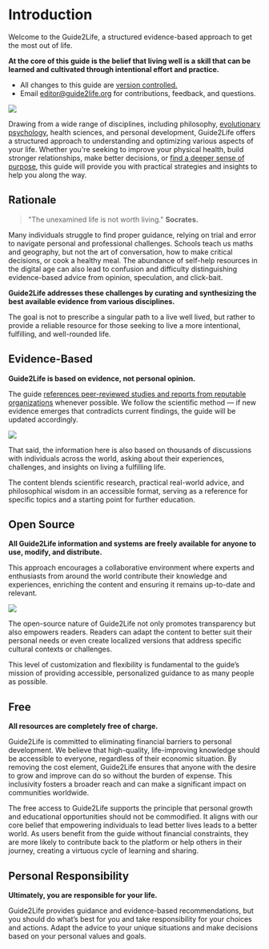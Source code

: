 # Introduction
Welcome to the Guide2Life, a structured evidence-based approach to get the most out of life. 

**At the core of this guide is the belief that living well is a skill that can be learned and cultivated through intentional effort and practice.** 

- All changes to this guide are [version controlled.](https://github.com/emanuelefaja/howtolive) 
- Email editor@guide2life.org for contributions, feedback, and questions.



![](/intro.webp)

Drawing from a wide range of disciplines, including philosophy, [evolutionary psychology](/start/brain-meets-world), health sciences, and personal development, Guide2Life offers a structured approach to understanding and optimizing various aspects of your life. Whether you're seeking to improve your physical health, build stronger relationships, make better decisions, or [find a deeper sense of purpose](/start/philosophy-of-life), this guide will provide you with practical strategies and insights to help you along the way.

## Rationale
> "The unexamined life is not worth living." **Socrates.**

Many individuals struggle to find proper guidance, relying on trial and error to navigate personal and professional challenges. Schools teach us maths and geography, but not the art of conversation, how to make critical decisions, or cook a healthy meal. The abundance of self-help resources in the digital age can also lead to confusion and difficulty distinguishing evidence-based advice from opinion, speculation, and click-bait.

**Guide2Life addresses these challenges by curating and synthesizing the best available evidence from various disciplines.** 

The goal is not to prescribe a singular path to a live well lived, but rather to provide a reliable resource for those seeking to live a more intentional, fulfilling, and well-rounded life.

## Evidence-Based
**Guide2Life is based on evidence, not personal opinion.** 

The guide [references peer-reviewed studies and reports from reputable organizations](/editorial-guidelines/referencing) whenever possible. We follow the scientific method — if new evidence emerges that contradicts current findings, the guide will be updated accordingly.

![](/evidence-based.webp)

That said, the information here is also based on thousands of discussions with individuals across the world, asking about their experiences, challenges, and insights on living a fulfilling life. 

The content blends scientific research, practical real-world advice, and philosophical wisdom in an accessible format, serving as a reference for specific topics and a starting point for further education.

## Open Source
**All Guide2Life information and systems are freely available for anyone to use, modify, and distribute.** 

This approach encourages a collaborative environment where experts and enthusiasts from around the world contribute their knowledge and experiences, enriching the content and ensuring it remains up-to-date and relevant. 

![](/open-source.webp)

The open-source nature of Guide2Life not only promotes transparency but also empowers readers. Readers can adapt the content to better suit their personal needs or even create localized versions that address specific cultural contexts or challenges. 

This level of customization and flexibility is fundamental to the guide’s mission of providing accessible, personalized guidance to as many people as possible.

## Free
**All resources are completely free of charge.**

Guide2Life is committed to eliminating financial barriers to personal development. We believe that high-quality, life-improving knowledge should be accessible to everyone, regardless of their economic situation. By removing the cost element, Guide2Life ensures that anyone with the desire to grow and improve can do so without the burden of expense. This inclusivity fosters a broader reach and can make a significant impact on communities worldwide.

The free access to Guide2Life supports the principle that personal growth and educational opportunities should not be commodified. It aligns with our core belief that empowering individuals to lead better lives leads to a better world. As users benefit from the guide without financial constraints, they are more likely to contribute back to the platform or help others in their journey, creating a virtuous cycle of learning and sharing.

## Personal Responsibility
**Ultimately, you are responsible for your life.**  

Guide2Life provides guidance and evidence-based recommendations, but you should do what’s best for you and take responsibility for your choices and actions. Adapt the advice to your unique situations and make decisions based on your personal values and goals.





